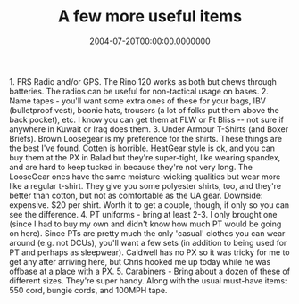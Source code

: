﻿---
title: A few more useful items
date: "2004-07-20T00:00:00.0000000"
featuredImage: img/a-few-more-useful-items-featured.png
---

1\. FRS Radio and/or GPS. The Rino 120 works as both but chews through batteries. The radios can be useful for non-tactical usage on bases. 2. Name tapes - you'll want some extra ones of these for your bags, IBV (bulletproof vest), boonie hats, trousers (a lot of folks put them above the back pocket), etc. I know you can get them at FLW or Ft Bliss -- not sure if anywhere in Kuwait or Iraq does them. 3. Under Armour T-Shirts (and Boxer Briefs). Brown Loosegear is my preference for the shirts. These things are the best I've found. Cotten is horrible. HeatGear style is ok, and you can buy them at the PX in Balad but they're super-tight, like wearing spandex, and are hard to keep tucked in because they're not very long. The LooseGear ones have the same moisture-wicking qualities but wear more like a regular t-shirt. They give you some polyester shirts, too, and they're better than cotton, but not as comfortable as the UA gear. Downside: expensive. $20 per shirt. Worth it to get a couple, though, if only so you can see the difference. 4. PT uniforms - bring at least 2-3. I only brought one (since I had to buy my own and didn't know how much PT would be going on here). Since PTs are pretty much the only 'casual' clothes you can wear around (e.g. not DCUs), you'll want a few sets (in addition to being used for PT and perhaps as sleepwear). Caldwell has no PX so it was tricky for me to get any after arriving here, but Chris hooked me up today while he was offbase at a place with a PX. 5. Carabiners - Bring about a dozen of these of different sizes. They're super handy. Along with the usual must-have items: 550 cord, bungie cords, and 100MPH tape.

